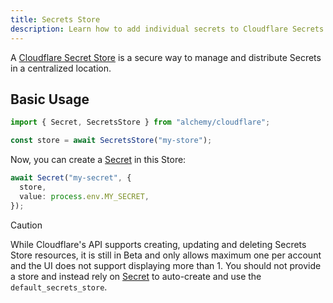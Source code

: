 ```yaml
---
title: Secrets Store
description: Learn how to add individual secrets to Cloudflare Secrets Store for fine-grained secret management.
---
```


A [Cloudflare Secret Store](https://developers.cloudflare.com/secrets-store/) is a secure way to manage and distribute Secrets in a centralized location.

## Basic Usage

```ts
import { Secret, SecretsStore } from "alchemy/cloudflare";

const store = await SecretsStore("my-store");
```

Now, you can create a [Secret](./secret.md) in this Store:

```ts
await Secret("my-secret", {
  store,
  value: process.env.MY_SECRET,
});
```

> [!CAUTION]
> While Cloudflare's API supports creating, updating and deleting Secrets Store resources, it is still in Beta and only allows maximum one per account and the UI does not support displaying more than 1. You should not provide a store and instead rely on [Secret](./secret.md) to auto-create and use the `default_secrets_store`.
